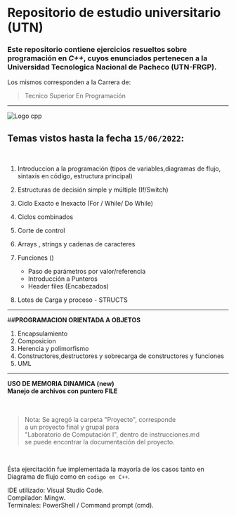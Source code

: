 <br>

# **Repositorio de estudio universitario (UTN)**<br>

### Este repositorio contiene ejercicios resueltos sobre programación en  *C++*, cuyos enunciados pertenecen a la Universidad Tecnologica Nacional de Pacheco (UTN-FRGP).
Los mismos corresponden a la Carrera de: 
> Tecnico Superior En Programación

_______________________________________________________  
 
![Logo cpp](https://monsalma.net/wp-content/uploads/2022/01/cpp_programming_language.png "Logo cpp")


## Temas vistos hasta la fecha `15/06/2022`:

<br>

1.  Introduccion a la programación (tipos de variables,diagramas de flujo, sintaxis en código, estructura principal)

2. Estructuras de decisión simple y múltiple (If/Switch)

3. Ciclo Exacto e Inexacto (For / While/ Do While)

4. Ciclos combinados

5. Corte de control

6. Arrays , strings y cadenas de caracteres

7. Funciones ()
    * Paso de parámetros por valor/referencia
    * Introducción a Punteros
    * Header files (Encabezados)  
  
  
8. Lotes de Carga y proceso - STRUCTS  
________________________
##**PROGRAMACION ORIENTADA A OBJETOS**
1. Encapsulamiento
2. Composicion
3. Herencia y polimorfismo
4. Constructores,destructores y sobrecarga de constructores y funciones
5. UML
_______________________
**USO DE MEMORIA DINAMICA (new)**
<br>
**Manejo de archivos con puntero FILE**
<br>  
<br>  

> Nota: Se agregó la carpeta "Proyecto", corresponde  
> a un proyecto final y grupal para  
> "Laboratorio de Computación I", dentro de instrucciones.md  
> se puede encontrar la documentación del proyecto.
  
<br>

Ésta ejercitación fue implementada la mayoría de los casos tanto en Diagrama de flujo como en `codigo en C++`.  

IDE utilizado: Visual Studio Code.  
Compilador: Mingw.  
Terminales: PowerShell / Command prompt (cmd).  
